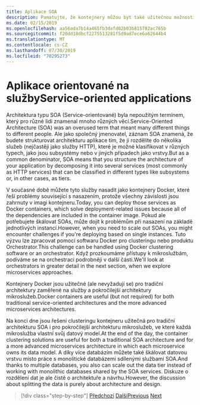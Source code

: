 ```yaml
---
title: Aplikace SOA
description: Pamatujte, že kontejnery můžou být také užitečnou možností nasazení pro aplikace SOA.
ms.date: 02/15/2019
ms.openlocfilehash: aa56ada7b14a465fb3dafd02b03b815782ac765b
ms.sourcegitcommit: f20dd18dbcf2275513281f5d9ad7ece6a62644b4
ms.translationtype: MT
ms.contentlocale: cs-CZ
ms.lasthandoff: 07/30/2019
ms.locfileid: "70295273"
---
```

# <a name="service-oriented-applications"></a><span data-ttu-id="77abd-103">Aplikace orientované na služby</span><span class="sxs-lookup"><span data-stu-id="77abd-103">Service-oriented applications</span></span>

<span data-ttu-id="77abd-104">Architektura typu SOA (Service-orientované) byla nepoužitým termínem, který pro různé lidi znamenal mnoho různých věcí.</span><span class="sxs-lookup"><span data-stu-id="77abd-104">Service-Oriented Architecture (SOA) was an overused term that meant many different things to different people.</span></span> <span data-ttu-id="77abd-105">Ale jako společný jmenovatel, záznam SOA znamená, že budete strukturovat architekturu aplikace tím, že ji rozdělíte do několika služeb (nejčastěji jako služby HTTP), které je možné klasifikovat v různých typech, jako jsou subsystémy nebo v jiných případech jako vrstvy.</span><span class="sxs-lookup"><span data-stu-id="77abd-105">But as a common denominator, SOA means that you structure the architecture of your application by decomposing it into several services (most commonly as HTTP services) that can be classified in different types like subsystems or, in other cases, as tiers.</span></span>

<span data-ttu-id="77abd-106">V současné době můžete tyto služby nasadit jako kontejnery Docker, které řeší problémy související s nasazením, protože všechny závislosti jsou zahrnuty v imagi kontejneru.</span><span class="sxs-lookup"><span data-stu-id="77abd-106">Today, you can deploy those services as Docker containers, which solve deployment-related issues because all of the dependencies are included in the container image.</span></span> <span data-ttu-id="77abd-107">Pokud ale potřebujete škálovat SOAs, může dojít k problémům při nasazení na základě jednotlivých instancí.</span><span class="sxs-lookup"><span data-stu-id="77abd-107">However, when you need to scale out SOAs, you might encounter challenges if you're deploying based on single instances.</span></span> <span data-ttu-id="77abd-108">Tuto výzvu lze zpracovat pomocí softwaru Docker pro clusteringu nebo produktu Orchestrator.</span><span class="sxs-lookup"><span data-stu-id="77abd-108">This challenge can be handled using Docker clustering software or an orchestrator.</span></span> <span data-ttu-id="77abd-109">Když prozkoumáme přístupy k mikroslužbám, podíváme se na orchestraci podrobněji v další části.</span><span class="sxs-lookup"><span data-stu-id="77abd-109">We'll look at orchestrators in greater detail in the next section, when we explore microservices approaches.</span></span>

<span data-ttu-id="77abd-110">Kontejnery Docker jsou užitečné (ale nevyžadují se) pro tradiční architektury zaměřené na služby a pokročilejší architektury mikroslužeb.</span><span class="sxs-lookup"><span data-stu-id="77abd-110">Docker containers are useful (but not required) for both traditional service-oriented architectures and the more advanced microservices architectures.</span></span>

<span data-ttu-id="77abd-111">Na konci dne jsou řešení clusteringu kontejneru užitečná pro tradiční architekturu SOA i pro pokročilejší architekturu mikroslužeb, ve které každá mikroslužba vlastní svůj datový model.</span><span class="sxs-lookup"><span data-stu-id="77abd-111">At the end of the day, the container clustering solutions are useful for both a traditional SOA architecture and for a more advanced microservices architecture in which each microservice owns its data model.</span></span> <span data-ttu-id="77abd-112">A díky více databázím můžete také škálovat datovou vrstvu místo práce s monolitické databázemi sdílenými službami SOA.</span><span class="sxs-lookup"><span data-stu-id="77abd-112">And thanks to multiple databases, you also can scale out the data tier instead of working with monolithic databases shared by the SOA services.</span></span> <span data-ttu-id="77abd-113">Diskuze o rozdělení dat je ale čistě o architektuře a návrhu.</span><span class="sxs-lookup"><span data-stu-id="77abd-113">However, the discussion about splitting the data is purely about architecture and design.</span></span>

>[!div class="step-by-step"]
><span data-ttu-id="77abd-114">[Předchozí](state-and-data-in-docker-applications.md)
>[Další](orchestrate-high-scalability-availability.md)</span><span class="sxs-lookup"><span data-stu-id="77abd-114">[Previous](state-and-data-in-docker-applications.md)
[Next](orchestrate-high-scalability-availability.md)</span></span>
